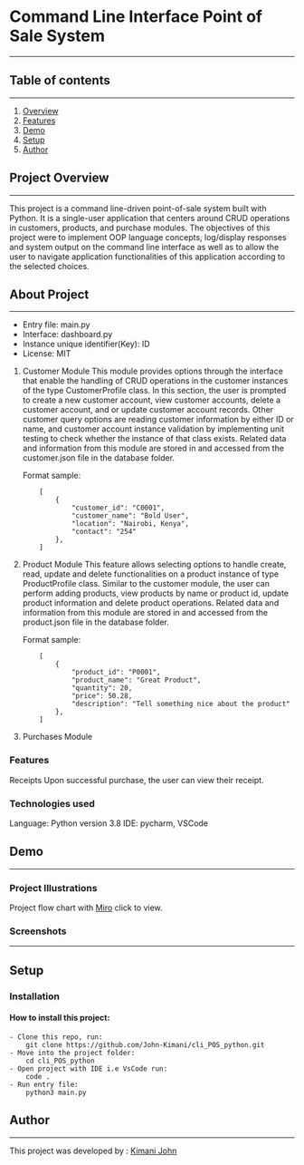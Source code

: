# Command Line Interface Point of Sale System
---
## Table of contents
---
1. [Overview](#project-overview)
2. [Features](#features)
3. [Demo](demo)
4. [Setup](#setup)
5. [Author](#author)

## Project Overview
---
This project is a command line-driven point-of-sale system built with Python. It is a single-user application that centers around CRUD operations in customers, products, and purchase modules. The objectives of this project were to implement OOP language concepts, log/display responses and system output on the command line interface as well as to allow the user to navigate application functionalities of this application according to the selected choices. 

##  About Project
---

- Entry file: main.py
- Interface: dashboard.py
- Instance unique identifier(Key): ID 
- License: MIT

1. Customer Module
    This module provides options through the interface that enable the handling of CRUD operations in the customer instances of the type CustomerProfile class. In this section, the user is prompted to create a new customer account, view customer accounts, delete a customer account, and or update customer account records. Other customer query options are reading customer information by either ID or name, and customer account instance validation by implementing unit testing to check whether the instance of that class exists.
    Related data and information from this module are stored in and accessed from the customer.json file in the database folder.

    Format sample:
    ```
        [
            {
                "customer_id": "C0001",
                "customer_name": "Bold User",
                "location": "Nairobi, Kenya",
                "contact": "254"
            },
        ]
    ```
2. Product Module
    This feature allows selecting options to handle create, read, update and delete functionalities on a product instance of type ProductProfile class. Similar to the customer module, the user can perform adding products, view products by name or product id, update product information and delete product operations.
    Related data and information from this module are stored in and accessed from the product.json file in the database folder.

    Format sample:
    ```
        [
            {
                "product_id": "P0001",
                "product_name": "Great Product",
                "quantity": 20,
                "price": 50.28,
                "description": "Tell something nice about the product"
            },
        ]
    ```
3. Purchases Module
### Features

Receipts
 Upon successful purchase, the user can view their receipt.

### Technologies used
Language: Python version 3.8
IDE: pycharm, VSCode

## Demo
---
### Project Illustrations
Project flow chart with [Miro](https://miro.com/app/board/uXjVPTFk5d4=/?share_link_id=89794991126) click to view.
### Screenshots
---

## Setup

### Installation
#### How to install this project:
    - Clone this repo, run:
        git clone https://github.com/John-Kimani/cli_POS_python.git
    - Move into the project folder:
        cd cli_POS_python
    - Open project with IDE i.e VsCode run:
        code .
    - Run entry file:
        python3 main.py

## Author
---
This project was developed by : [Kimani John](https://github.com/John-Kimani)